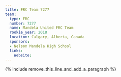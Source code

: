 ```yaml
---
title: FRC Team 7277
team:
  type: FRC
  number: 7277
  name: Mandela United FRC Team
  rookie_year: 2018
  location: Calgary, Alberta, Canada
  sponsors:
  - Nelson Mandela High School
  links:
    Website:
---
```


{% include remove_this_line_and_add_a_paragraph %}